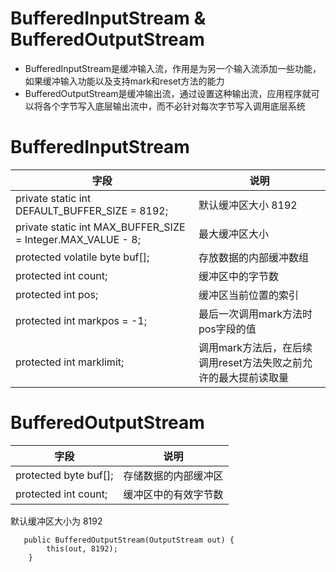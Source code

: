 # BufferedInputStream & BufferedOutputStream
- BufferedInputStream是缓冲输入流，作用是为另一个输入流添加一些功能，如果缓冲输入功能以及支持mark和reset方法的能力
- BufferedOutputStream是缓冲输出流，通过设置这种输出流，应用程序就可以将各个字节写入底层输出流中，而不必针对每次字节写入调用底层系统

# BufferedInputStream
| 字段 | 说明
| --- | ---
| private static int DEFAULT_BUFFER_SIZE = 8192; | 默认缓冲区大小 8192
| private static int MAX_BUFFER_SIZE = Integer.MAX_VALUE - 8; | 最大缓冲区大小
| protected volatile byte buf[]; | 存放数据的内部缓冲数组
| protected int count; | 缓冲区中的字节数
| protected int pos; | 缓冲区当前位置的索引
| protected int markpos = -1; | 最后一次调用mark方法时pos字段的值
| protected int marklimit; | 调用mark方法后，在后续调用reset方法失败之前允许的最大提前读取量


# BufferedOutputStream
| 字段 | 说明 
| --- | --- 
| protected byte buf[]; | 存储数据的内部缓冲区
| protected int count; | 缓冲区中的有效字节数

默认缓冲区大小为 8192
```
   public BufferedOutputStream(OutputStream out) {
        this(out, 8192);
    }
```
